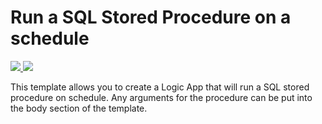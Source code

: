 # Run a SQL Stored Procedure on a schedule

<a href="https://portal.azure.com/#create/Microsoft.Template/uri/https%3A%2F%2Fraw.githubusercontent.com%2FTVDKoni%2Fazure-quickstart-templates%2Fmaster%2F101-logic-app-sql-proc%2Fazuredeploy.json" target="_blank">
    <img src="http://azuredeploy.net/deploybutton.png"/>
</a>
<a href="http://armviz.io/#/?load=https%3A%2F%2Fraw.githubusercontent.com%2FTVDKoni%2Fazure-quickstart-templates%2Fmaster%2F101-logic-app-sql-proc%2Fazuredeploy.json" target="_blank">
    <img src="http://armviz.io/visualizebutton.png"/>
</a>

This template allows you to create a Logic App that will run a SQL stored procedure on schedule. Any arguments for the procedure can be put into the body section of the template.  